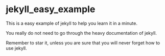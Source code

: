 # jekyll_easy_example

This is a easy example of jekyll to help you learn it in a minute.

You really do not need to go through the heavy documentation of jekyll.

Remember to star it, unless you are sure that you will never forget how to use jekyll.
